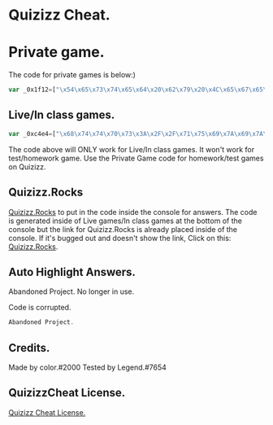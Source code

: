 # Quizizz Cheat.

# Private game.

The code for private games is below:)

```javascript
var _0x1f12=["\x54\x65\x73\x74\x65\x64\x20\x62\x79\x20\x4C\x65\x67\x65\x6E\x64","\x6C\x6F\x67","\x42\x69\x67\x20\x75\x70\x64\x61\x74\x65\x3A\x29","\x61\x6C\x65\x72\x74","\x25\x63\x59\x6F\x75\x72\x20\x63\x6F\x64\x65\x20\x69\x73\x20\x62\x65\x6C\x6F\x77\x2E\x20\x48\x65\x61\x64\x20\x74\x6F\x20\x68\x74\x74\x70\x73\x3A\x2F\x2F\x6E\x65\x77\x2E\x71\x75\x69\x7A\x69\x74\x2E\x6F\x6E\x6C\x69\x6E\x65\x2F\x20\x61\x6E\x64\x20\x70\x75\x74\x20\x69\x6E\x20\x74\x68\x65\x20\x63\x6F\x64\x65\x20\x66\x6F\x72\x20\x79\x6F\x75\x72\x20\x61\x6E\x73\x77\x65\x72\x73\x2E","\x66\x72\x6F\x6E\x74\x2D\x73\x69\x7A\x65\x3A\x37\x30\x70\x78\x3B\x63\x6F\x6C\x6F\x72\x3A\x67\x72\x65\x65\x6E","\x72\x6F\x6F\x6D\x43\x6F\x64\x65","\x67\x61\x6D\x65","\x70\x72\x65\x76\x69\x6F\x75\x73\x43\x6F\x6E\x74\x65\x78\x74","\x67\x65\x74\x49\x74\x65\x6D","\x70\x61\x72\x73\x65"];console[_0x1f12[1]](_0x1f12[0]);window[_0x1f12[3]](_0x1f12[2]);{console[_0x1f12[1]](_0x1f12[4],_0x1f12[5])}JSON[_0x1f12[10]](localStorage[_0x1f12[9]](_0x1f12[8]))[_0x1f12[7]][_0x1f12[6]]
```

## Live/In class games.

```javascript
var _0xc4e4=["\x68\x74\x74\x70\x73\x3A\x2F\x2F\x71\x75\x69\x7A\x69\x7A\x7A\x2E\x72\x6F\x63\x6B\x73\x2F\x20\x74\x6F\x20\x70\x75\x74\x20\x69\x6E\x20\x79\x6F\x75\x72\x20\x63\x6F\x64\x65\x20\x74\x6F\x20\x67\x65\x74\x20\x74\x68\x65\x20\x61\x6E\x73\x77\x65\x72\x73\x2E\x20\x54\x68\x65\x20\x63\x6F\x64\x65\x20\x69\x73\x20\x61\x74\x20\x74\x68\x65\x20\x62\x6F\x74\x74\x6F\x6D\x20\x6F\x66\x20\x74\x68\x65\x20\x63\x6F\x6E\x73\x6F\x6C\x65\x20\x68\x69\x67\x68\x6C\x69\x67\x68\x74\x65\x64\x20\x69\x6E\x20\x72\x65\x64\x2E","\x61\x6C\x65\x72\x74","\x4A\x75\x73\x74\x69\x63\x65\x20\x66\x6F\x72\x20\x4C\x65\x67\x65\x6E\x64\x50\x6C\x61\x79\x5A\x36\x36\x2E","\x43\x6F\x64\x65\x20\x66\x6F\x75\x6E\x64\x2E","\x6C\x6F\x67","\x4D\x61\x64\x65\x20\x62\x79\x20\x63\x6F\x6C\x6F\x72\x2E\x23\x32\x30\x37\x33","\x54\x68\x61\x6E\x6B\x73\x20\x74\x6F\x20\x4C\x65\x67\x65\x6E\x64\x2E\x23\x37\x36\x35\x34\x20\x66\x6F\x72\x20\x74\x65\x73\x74\x69\x6E\x67\x20\x6F\x75\x74\x20\x6E\x65\x77\x20\x75\x70\x64\x61\x74\x65\x73\x2E","\x68\x74\x74\x70\x73\x3A\x2F\x2F\x71\x75\x69\x7A\x69\x7A\x7A\x2E\x72\x6F\x63\x6B\x73\x2F\x20\x74\x6F\x20\x70\x75\x74\x20\x69\x6E\x20\x79\x6F\x75\x72\x20\x63\x6F\x64\x65\x2E","\x25\x63\x59\x6F\x75\x72\x20\x63\x6F\x64\x65\x20\x69\x73\x20\x62\x65\x6C\x6F\x77\x20\x68\x69\x67\x68\x6C\x69\x67\x68\x74\x65\x64\x20\x69\x6E\x20\x72\x65\x64\x2E","\x66\x72\x6F\x6E\x74\x2D\x73\x69\x7A\x65\x3A\x37\x30\x70\x78\x3B\x63\x6F\x6C\x6F\x72\x3A\x67\x72\x65\x65\x6E","\x72\x6F\x6F\x6D\x43\x6F\x64\x65","\x67\x61\x6D\x65","\x70\x72\x65\x76\x69\x6F\x75\x73\x43\x6F\x6E\x74\x65\x78\x74","\x67\x65\x74\x49\x74\x65\x6D","\x70\x61\x72\x73\x65"];window[_0xc4e4[1]](_0xc4e4[0]);window[_0xc4e4[1]](_0xc4e4[2]);console[_0xc4e4[4]](_0xc4e4[3]);console[_0xc4e4[4]](_0xc4e4[5]);console[_0xc4e4[4]](_0xc4e4[6]);console[_0xc4e4[4]](_0xc4e4[7]);{console[_0xc4e4[4]](_0xc4e4[8],_0xc4e4[9])}JSON[_0xc4e4[14]](localStorage[_0xc4e4[13]](_0xc4e4[12]))[_0xc4e4[11]][_0xc4e4[10]]
```

The code above will ONLY work for Live/In class games. It won't work for test/homework game. Use the Private Game code for homework/test games on Quizizz.

## Quizizz.Rocks
[Quizizz.Rocks](https://quizizz.rocks/) to put in the code inside the console for answers. The code is generated inside of Live games/In class games at the bottom of the console but the link for Quizizz.Rocks is already placed inside of the console. If it's bugged out and doesn't show the link, Click on this: [Quizizz.Rocks](https://quizizz.rocks/).

## Auto Highlight Answers.

Abandoned Project. No longer in use.

Code is corrupted.

```javascript
Abandoned Project.
```

## Credits.
Made by color.#2000
Tested by Legend.#7654

## QuizizzCheat License.
[Quizizz Cheat License.](https://github.com/colorlol/quizizzcheat/blob/main/LICENSE)

